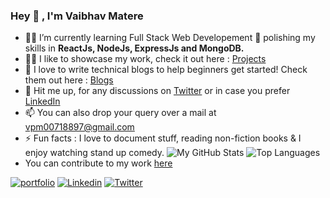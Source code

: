 ### Hey 👋 , I'm Vaibhav Matere
- 👨‍💻 I’m currently learning Full Stack Web Developement 🌱 polishing my skills in **ReactJs, NodeJs, ExpressJs and MongoDB.**
- 👨‍💻 I like to showcase my work, check it out here : [Projects](https://vaibhavmatere.netlify.app/projects.html)
- 📝 I love to write technical blogs to help beginners get started! Check them out here : [Blogs](https://vaibhavmatere.netlify.app/blogs.html)
- 💬 Hit me up, for any discussions on [Twitter](https://twitter.com/vaibhav_matere) or in case you prefer [LinkedIn](https://www.linkedin.com/in/vaibhavmatere/)
- 📫 You can also drop your query over a mail at vpm00718897@gmail.com
- ⚡ Fun facts : I love to document stuff, reading non-fiction books & I enjoy watching stand up comedy.
![My GitHub Stats](https://github-readme-stats.vercel.app/api?username=vaibhav18matere&show_icons=true&theme=onedark&layout=compact)
![Top Languages](https://github-readme-stats.vercel.app/api/top-langs/?username=vaibhav18matere&langs_count=8&layout=compact)
- You can contribute to my work [here](https://www.buymeacoffee.com/vaibhavmatere)

[![portfolio](https://img.shields.io/badge/my_portfolio-000?style=for-the-badge&logo=ko-fi&logoColor=white)](https://vaibhavmatere.netlify.app/)
[![Linkedin](https://img.shields.io/badge/linkedin-0A66C2?style=for-the-badge&logo=linkedin&logoColor=white)](https://www.linkedin.com/in/vaibhavmatere/)
[![Twitter](https://img.shields.io/badge/twitter-1DA1F2?style=for-the-badge&logo=twitter&logoColor=white)](https://twitter.com/vaibhav_matere)
